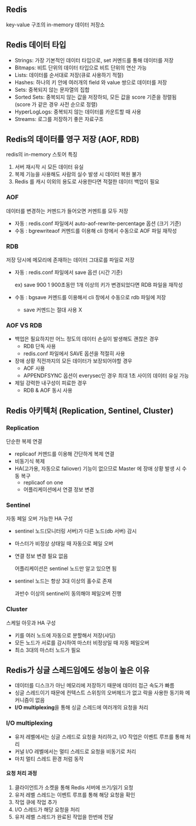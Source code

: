 ## Redis

key-value 구조의 in-memory 데이터 저장소

## Redis 데이터 타입

- Strings: 가장 기본적인 데이터 타입으로, set 커멘드를 통해 데이터를 저장
- Bitmaps: 비트 단위의 데이터 타입으로 비트 단위의 연산 가능
- Lists: 데이터를 순서대로 저장(큐로 사용하기 적절)
- Hashes: 하나의 키 안에 여러개의 field 와 value 쌍으로 데이터를 저장
- Sets: 중복되지 않는 문자열의 집합
- Sorted Sets: 중복되지 않는 값을 저장하되, 모든 값을 score 기준을 정렬됨(score 가 같은 경우 사전 순으로 정렬)
- HyperLogLogs: 중복되지 않는 데이터를 카운트할 때 사용
- Streams: 로그를 저장하기 좋은 자료구조

## Redis의 데이터를 영구 저장 (AOF, RDB)

redis의 in-memory 스토어 특징

1. 서버 재시작 시 모든 데이터 유실
2. 복제 기능을 사용해도 사람의 실수 발생 시 데이터 복원 불가
3. Redis 를 캐시 이외의 용도로 사용한다면 적절한 데이터 백업이 필요

### AOF

데이터를 변경하는 커멘드가 들어오면 커멘트를 모두 저장

- 자동 : redis.conf 파일에서 auto-aof-rewrite-percentage 옵션 (크기 기준)
- 수동 : bgrewriteaof 커멘드를 이용해 cli 창에서 수동으로 AOF 파일 재작성

### RDB

저장 당시에 메모리에 존재하는 데이터 그대로를 파일로 저장

- 자동 : redis.conf 파일에서 save 옵션 (시간 기준)

  ex) save 900 1 900초동안 1개 이상의 키가 변경되었다면 RDB 파일을 재작성

- 수동 : bgsave 커멘드를 이용해서 cli 창에서 수동으로 rdb 파일에 저장
    - save 커멘드는 절대 사용 X

### AOF VS RDB

- 백업은 필요하지만 어느 정도의 데이터 손실이 발생해도 괜찮은 경우
    - RDB 단독 사용
    - redis.conf 파일에서 SAVE 옵션을 적절히 사용
- 장애 상황 직전까지의 모든 데이터가 보장되어야할 경우
    - AOF 사용
    - APPENDFSYNC 옵션이 everysec인 경우 최대 1초 사이의 데이터 유실 가능
- 제일 강력한 내구성이 피료한 경우
    - RDB & AOF 동시 사용

## Redis 아키텍처 (Replication, Sentinel, Cluster)

### Replication

단순한 복제 연결

- replicaof 커맨드를 이용해 간단하게 복제 연결
- 비동기식 복제
- HA(고가용, 자동으로 faliover) 기능이 없으므로 Master 에 장애 상황 발생 시 수동 복구
    - replicaof on one
    - 어플리케이션에서 연결 정보 변경

### Sentinel

자동 페일 오버 가능한 HA 구성

- sentinel 노드(모니터링 서버)가 다른 노드(db 서버) 감시
- 마스터가 비정상 상태일 때 자동으로 페일 오버
- 연결 정보 변경 필요 없음

  어플리케이션은 sentinel 노드만 알고 있으면 됨

- sentinel 노드는 항상 3대 이상의 홀수로 존재

  과반수 이상의 sentinel이 동의해야 페일오버 진행


### Cluster

스케일 아웃과 HA 구성

- 키를 여러 노드에 자동으로 분할해서 저장(샤딩)
- 모든 노드가 서로를 감시하여 마스터 비정상일 때 자동 페일오버
- 최소 3대의 마스터 노드가 필요


## Redis가 싱글 스레드임에도 성능이 높은 이유
- 데이터를 디스크가 아닌 메모리에 저장하기 때문에 데이터 접근 속도가 빠름
- 싱글 스레드이기 때문에 컨텍스트 스위칭의 오버헤드가 없고 락을 사용한 동기화 메커니즘이 없음
- **I/O multiplexing**을 통해 싱글 스레드에 여러개의 요청을 처리

### I/O multiplexing
- 유저 레벨에서는 싱글 스레드로 요청을 처리하고, I/O 작업은 이벤트 루프를 통해 처리
- 커널 I/O 레벨에서는 멀티 스레드로 요청을 비동기로 처리
- 마치 멀티 스레드 환경 처럼 동작

#### 요청 처리 과정
1. 클라이언트가 소켓을 통해 Redis 서버에 쓰기/읽기 요청
2. 유저 레벨 스레드는 이벤트 루프를 통해 해당 요청을 확인
2. 작업 큐에 작업 추가
3. I/O 스레드가 해당 요청을 처리 
4. 유저 레벨 스레드가 완료된 작업을 한번에 전달
